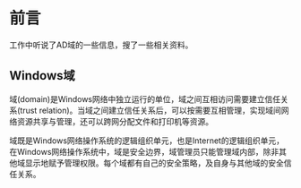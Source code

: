 # 前言 #

工作中听说了AD域的一些信息，搜了一些相关资料。

## Windows域 ##

域(domain)是Windows网络中独立运行的单位，域之间互相访问需要建立信任关系(trust relation)。当域之间建立信任关系后，可以按需要互相管理，实现域间网络资源共享与管理，还可以跨网分配文件和打印机等资源。

域既是Windows网络操作系统的逻辑组织单元，也是Internet的逻辑组织单元，在Windows网络操作系统中，域是安全边界，域管理员只能管理域内部，除非其他域显示地赋予管理权限。每个域都有自己的安全策略，及自身与其他域的安全信任关系。

